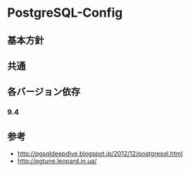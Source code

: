 # PostgreSQL-Config


## 基本方針


## 共通

## 各バージョン依存

### 9.4





## 参考

* http://pgsqldeepdive.blogspot.jp/2012/12/postgresql.html
* http://pgtune.leopard.in.ua/

